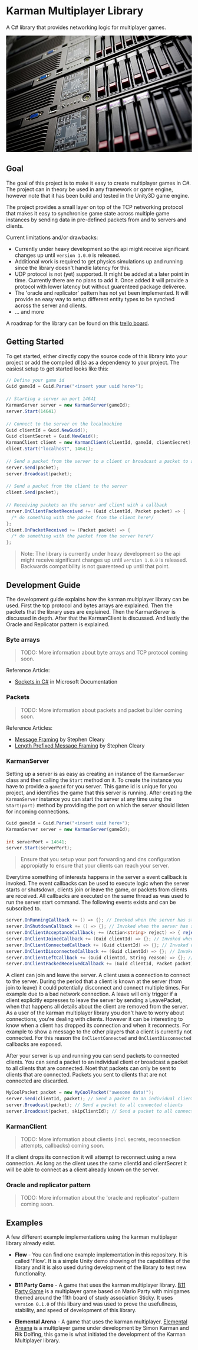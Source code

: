 # Karman Multiplayer Library

A C# library that provides networking logic for multiplayer games.

![Multiplayer](docs/multiplayer.jpg)

## Goal
The goal of this project is to make it easy to create multiplayer games in C#. The project can in theory be used in any framework or game engine, however note that it has been build and tested in the Unity3D game engine.

The project provides a small layer on top of the TCP networking protocol that makes it easy to synchronise game state across multiple game instances by sending data in pre-defined packets from and to servers and clients.

Current limitations and/or drawbacks:
- Currently under heavy development so the api might receive significant changes up until `version 1.0.0` is released.
- Additional work is required to get physics simulations up and running since the library doesn't handle latency for this.
- UDP protocol is not (yet) supported. It might be added at a later point in time. Currently there are no plans to add it. Once added it will provide a protocol with lower latency but without guarenteed package deliveree.
- The 'oracle and replicator' pattern has not yet been implemented. It will provide an easy way to setup different entity types to be synched across the server and clients.
- ... and more

A roadmap for the library can be found on this [trello board](https://trello.com/b/iQpvyCq5/multiplayer).

## Getting Started
To get started, either directly copy the source code of this library into your project or add the compiled dll(s) as a dependency to your project. The easiest setup to get started looks like this:
```csharp
// Define your game id
Guid gameId = Guid.Parse("<insert your uuid here>");

// Starting a server on port 14641
KarmanServer server = new KarmanServer(gameId);
server.Start(14641)

// Connect to the server on the localmachine
Guid clientId = Guid.NewGuid();
Guid clientSecret = Guid.NewGuid();
KarmanClient client = new KarmanClient(clientId, gameId, clientSecret);
client.Start("localhost", 14641);

// Send a packet from the server to a client or broadcast a packet to all connected clients
server.Send(packet);
server.Broadcast(packet);

// Send a packet from the client to the server
client.Send(packet);

// Receiving packets on the server and client with a callback
server.OnClientPacketReceived += (Guid clientId, Packet packet) => {
  /* do something with the packet from the client here*/
};
client.OnPacketReceived += (Packet packet) => {
  /* do something with the packet from the server here*/
};
```

> Note: The library is currently under heavy development so the api might receive significant changes up until `version 1.0.0` is released. Backwards compatibility is not guarenteed up until that point.

## Development Guide
The development guide explains how the karman multiplayer library can be used. First the tcp protocol and bytes arrays are explained. Then the packets that the library uses are explained. Then the KarmanServer is discussed in depth. After that the KarmanClient is discussed. And lastly the Oracle and Replicator pattern is explained.

### Byte arrays
> TODO: More information about byte arrays and TCP protocol coming soon.

Reference Article:
- [Sockets in C#](https://docs.microsoft.com/en-us/dotnet/framework/network-programming/sockets) in Microsoft Documentation

### Packets
> TODO: More information about packets and packet builder coming soon.

Reference Articles:
- [Message Framing](https://blog.stephencleary.com/2009/04/message-framing.html) by Stephen Cleary
- [Length Prefixed Message Framing](https://blog.stephencleary.com/2009/04/sample-code-length-prefix-message.html) by Stephen Cleary

### KarmanServer
Setting up a server is as easy as creating an instance of the `KarmanServer` class and then calling the `Start` method on it. To create the instance you have to provide a `gameId` for you server. This game id is unique for you project, and identifies the game that this server is running. After creating the `KarmanServer` instance you can start the server at any time using the `Start(port)` method by providing the port on which the server should listen for incoming connections.

```csharp
Guid gameId = Guid.Parse("<insert uuid here>");
KarmanServer server = new KarmanServer(gameId);

int serverPort = 14641;
server.Start(serverPort);
```
> Ensure that you setup your port forwarding and dns configuration appropiatly to ensure that your clients can reach your server.

Everytime something of interests happens in the server a event callback is invoked. The event callbacks can be used to execute logic when the server starts or shutsdown, clients join or leave the game, or packets from clients are received. All callbacks are executed on the same thread as was used to run the server start command. The following events exists and can be subscribed to.

```csharp
server.OnRunningCallback += () => {}; // Invoked when the server has start up successfully and is now running
server.OnShutdownCallback += () => {}; // Invoked when the server has shutdown
server.OnClientAcceptanceCallback; += (Action<string> reject) => { reject("Server is full"); }; // Invoked when a client wants to join, gives you the ability to reject clients from joining the server.
server.OnClientJoinedCallback += (Guid clientId) => {}; // Invoked when a client joins the server
server.OnClientConnectedCallback += (Guid clientId) => {}; // Invoked when a client connects to the server
server.OnClientDisconnectedCallback += (Guid clientId) => {}; // Invoked when a client disconnects from the server
server.OnClientLeftCallback += (Guid clientId, String reason) => {}; // Invoked when a client leaves the server, including the reason why that client left
server.OnClientPackedReceivedCallback += (Guid clientId, Packet packet) => {}; // Invoked for each packet received from a client
```

A client can join and leave the server. A client uses a connection to connect to the server. During the period that a client is known at the server (from join to leave) it could potentially disconnect and connect multiple times. For example due to a bad network connection. A leave will only trigger if a client explicitly expresses to leave the server by sending a LeavePacket, when that happens all details about the client are removed from the server. As a user of the karman multiplayer library you don't have to worry about connections, you're dealing with clients. However it can be interesting to know when a client has dropped its connection and when it reconnects. For example to show a message to the other players that a client is currently not connected. For this reason the `OnClientConnected` and `OnClientDisconnected` callbacks are exposed.

After your server is up and running you can send packets to connected clients. You can send a packet to an individual client or broadcast a packet to all clients that are connected. Noet that packets can only be sent to clients that are connected. Packets you sent to clients that are not connected are discarded.

```csharp
MyCoolPacket packet = new MyCoolPacket("awesome data!");
server.Send(clientId, packet); // Send a packet to an individual client
server.Broadcast(packet); // Send a packet to all connected clients
server.Broadcast(packet, skipClientId); // Send a packet to all connected clients except one
```

### KarmanClient
> TODO: More information about clients (incl. secrets, reconnection attempts, callbacks) coming soon.

If a client drops its connection it will attempt to reconnect using a new connection. As long as the client uses the same clientId and clientSecret it will be able to connect as a client already known on the server.

### Oracle and replicator pattern
> TODO: More information about the 'oracle and replicator'-pattern coming soon.

## Examples
A few different example implementations using the karman multiplayer library already exist.

- **Flow** - You can find one example implementation in this repository. It is called 'Flow'. It is a simple Unity demo showing of the capabilities of the library and it is also used during development of the library to test new functionality.

- **B11 Party Game** - A game that uses the karman multiplayer library. [B11 Party Game](https://www.simonkarman.nl/projects/b11-party) is a multiplayer game based on Mario Party with minigames themed around the 11th board of study association Sticky. It uses `version 0.1.0` of this libary and was used to prove the usefullness, stability, and speed of development of this library.

- **Elemental Arena** - A game that uses the karman multiplayer. [Elemental Areana](https://github.com/simonkarman/elemental-arena) is a multiplayer game under development by Simon Karman and Rik Dolfing, this game is what initiated the development of the Karman Multiplayer library.
